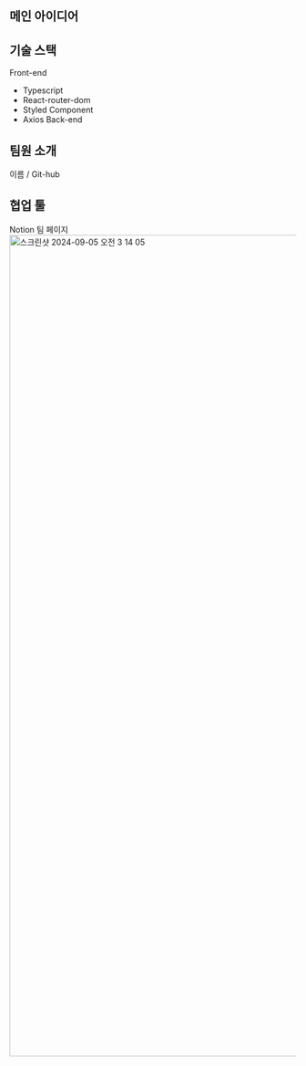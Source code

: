 ## 메인 아이디어


## 기술 스택

Front-end
- Typescript
- React-router-dom
- Styled Component
- Axios
Back-end


## 팀원 소개

이름 / Git-hub


## 협업 툴

Notion 팀 페이지
<img width="1440" alt="스크린샷 2024-09-05 오전 3 14 05" src="https://github.com/user-attachments/assets/72144525-d02a-4c6a-ab9f-ccf691423a23">
